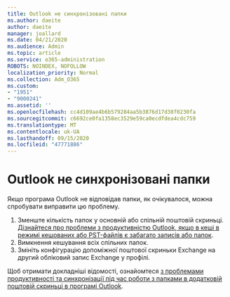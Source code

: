```yaml
---
title: Outlook не синхронізовані папки
ms.author: daeite
author: daeite
manager: joallard
ms.date: 04/21/2020
ms.audience: Admin
ms.topic: article
ms.service: o365-administration
ROBOTS: NOINDEX, NOFOLLOW
localization_priority: Normal
ms.collection: Adm_O365
ms.custom:
- "1951"
- "9000241"
ms.assetid: ''
ms.openlocfilehash: cc4d109ae4b6b579284aa5b3876d17d38f0230fa
ms.sourcegitcommit: c6692ce0fa1358ec3529e59ca0ecdfdea4cdc759
ms.translationtype: MT
ms.contentlocale: uk-UA
ms.lasthandoff: 09/15/2020
ms.locfileid: "47771886"
---
```

# <a name="outlook-not-synching-folders"></a>Outlook не синхронізовані папки

Якщо програма Outlook не відповідав папки, як очікувалося, можна спробувати виправити цю проблему.

1. Зменште кількість папок у основній або спільній поштовій скриньці. [Дізнайтеся про проблеми з продуктивністю Outlook, якщо в кеші в режимі кешованих або PST-файлів є забагато записів або папок](https://support.microsoft.com/help/2768656).
2. Вимкнення кешування всіх спільних папок.
3. Змініть конфігурацію допоміжної поштової скриньки Exchange на другий обліковий запис Exchange у профілі.

Щоб отримати докладніші відомості, ознайомтеся [з проблемами продуктивності та синхронізації під час роботи з папками в додатковій поштовій скриньці в програмі Outlook](https://support.microsoft.com/help/3115602).
